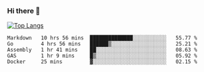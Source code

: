 ### Hi there 👋

<!--
**3Xpl0it3r/3Xpl0it3r** is a ✨ _special_ ✨ repository because its `README.md` (this file) appears on your GitHub profile.

Here are some ideas to get you started:

- 🔭 I’m currently working on ...
- 🌱 I’m currently learning ...
- 👯 I’m looking to collaborate on ...
- 🤔 I’m looking for help with ...
- 💬 Ask me about ...
- 📫 How to reach me: ...
- 😄 Pronouns: ...
- ⚡ Fun fact: ...
-->


[![Top Langs](https://github-readme-stats.vercel.app/api/top-langs/?username=3Xpl0it3r&layout=compact)](https://github.com/3Xpl0it3r/3Xpl0it3r)

<!--START_SECTION:waka-->
```text
Markdown   10 hrs 56 mins  ██████████████░░░░░░░░░░░   55.77 % 
Go         4 hrs 56 mins   ██████▒░░░░░░░░░░░░░░░░░░   25.21 % 
Assembly   1 hr 41 mins    ██░░░░░░░░░░░░░░░░░░░░░░░   08.63 % 
GAS        1 hr 9 mins     █▒░░░░░░░░░░░░░░░░░░░░░░░   05.92 % 
Docker     25 mins         ▓░░░░░░░░░░░░░░░░░░░░░░░░   02.15 % 
```
<!--END_SECTION:waka-->
